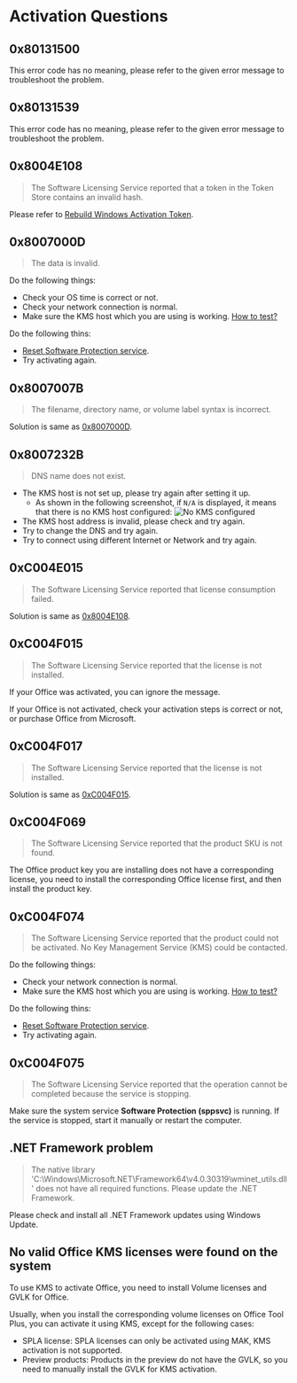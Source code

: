 # Activation Questions

## 0x80131500

This error code has no meaning, please refer to the given error message to troubleshoot the problem.

## 0x80131539

This error code has no meaning, please refer to the given error message to troubleshoot the problem.

## 0x8004E108

> The Software Licensing Service reported that a token in the Token Store contains an invalid hash.

Please refer to [Rebuild Windows Activation Token](/usage/toolbox/windows.md#rebuild-windows-activation-token).

## 0x8007000D

> The data is invalid.

Do the following things:

- Check your OS time is correct or not.
- Check your network connection is normal.
- Make sure the KMS host which you are using is working. [How to test?](/usage/toolbox/general.md#test-kms-host-reachability)

Do the following thins:

- [Reset Software Protection service](/usage/toolbox/windows.md#reset-software-protection-service).
- Try activating again.

## 0x8007007B

> The filename, directory name, or volume label syntax is incorrect.

Solution is same as [0x8007000D](activation.md#_0x8007000d).

## 0x8007232B

> DNS name does not exist.

- The KMS host is not set up, please try again after setting it up.
  - As shown in the following screenshot, if `N/A` is displayed, it means that there is no KMS host configured:
  ![No KMS configured](/images/en-us/activation/no-kms-configured.webp)
- The KMS host address is invalid, please check and try again.
- Try to change the DNS and try again.
- Try to connect using different Internet or Network and try again.

## 0xC004E015

> The Software Licensing Service reported that license consumption failed.

Solution is same as [0x8004E108](activation.md#_0x8004e108).

## 0xC004F015

> The Software Licensing Service reported that the license is not installed.

If your Office was activated, you can ignore the message.

If your Office is not activated, check your activation steps is correct or not, or purchase Office from Microsoft.

## 0xC004F017

> The Software Licensing Service reported that the license is not installed.

Solution is same as [0xC004F015](activation.md#_0xc004f015).

## 0xC004F069

> The Software Licensing Service reported that the product SKU is not found.

The Office product key you are installing does not have a corresponding license, you need to install the corresponding Office license first, and then install the product key.

## 0xC004F074

> The Software Licensing Service reported that the product could not be activated. No Key Management Service (KMS) could be contacted.

Do the following things:

- Check your network connection is normal.
- Make sure the KMS host which you are using is working. [How to test?](/usage/toolbox/general.md#test-kms-host-reachability)

Do the following thins:

- [Reset Software Protection service](/usage/toolbox/windows.md#reset-software-protection-service).
- Try activating again.

## 0xC004F075

> The Software Licensing Service reported that the operation cannot be completed because the service is stopping.

Make sure the system service **Software Protection (sppsvc)** is running. If the service is stopped, start it manually or restart the computer.

## .NET Framework problem

> The native library 'C:\Windows\Microsoft.NET\Framework64\v4.0.30319\wminet_utils.dll' does not have all required functions. Please update the .NET Framework.

Please check and install all .NET Framework updates using Windows Update.

## No valid Office KMS licenses were found on the system

To use KMS to activate Office, you need to install Volume licenses and GVLK for Office.

Usually, when you install the corresponding volume licenses on Office Tool Plus, you can activate it using KMS, except for the following cases:

- SPLA license: SPLA licenses can only be activated using MAK, KMS activation is not supported.
- Preview products: Products in the preview do not have the GVLK, so you need to manually install the GVLK for KMS activation.
